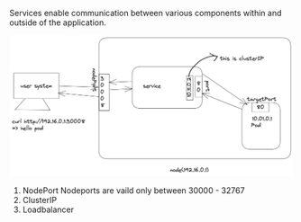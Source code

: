 Services enable communication between various components within and outside of the application.




![Alt text](image.png)





1. NodePort
    Nodeports are vaild only between 30000 - 32767
2. ClusterIP
3. Loadbalancer
